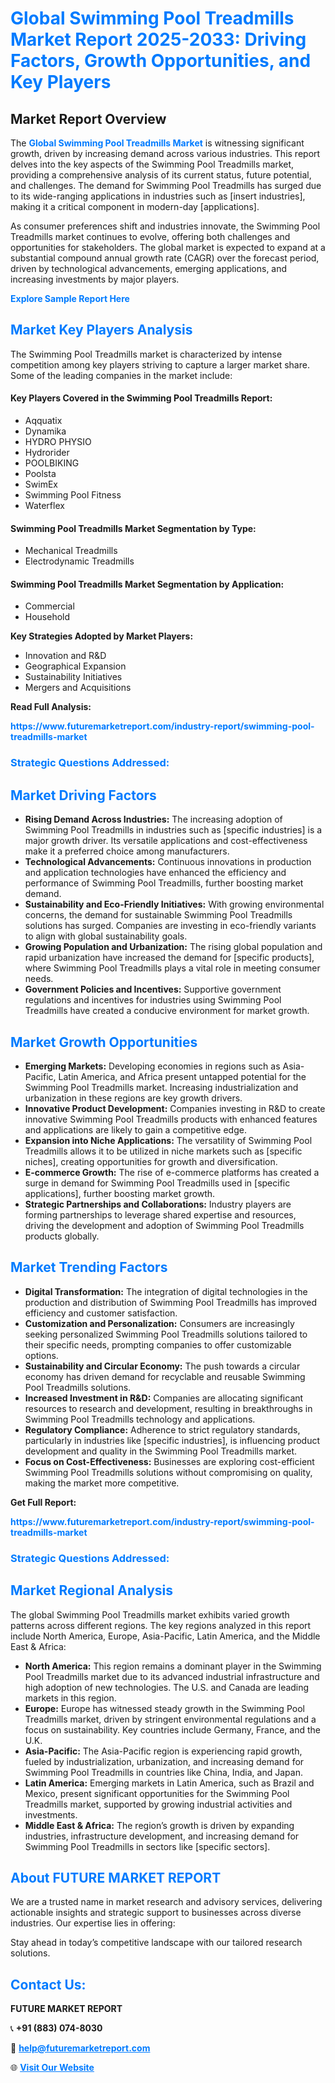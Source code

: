 <h1 style="color: #007BFF;">Global Swimming Pool Treadmills Market Report 2025-2033: Driving Factors, Growth Opportunities, and Key Players</h1>

<section id="overview">
<h2>Market Report Overview</h2>
<p>The <a href="https://www.futuremarketreport.com/industry-report/swimming-pool-treadmills-market" style="color: #007BFF; text-decoration: none;"><strong>Global Swimming Pool Treadmills Market</strong></a> is witnessing significant growth, driven by increasing demand across various industries. This report delves into the key aspects of the Swimming Pool Treadmills market, providing a comprehensive analysis of its current status, future potential, and challenges. The demand for Swimming Pool Treadmills has surged due to its wide-ranging applications in industries such as [insert industries], making it a critical component in modern-day [applications].</p>
<p>As consumer preferences shift and industries innovate, the Swimming Pool Treadmills market continues to evolve, offering both challenges and opportunities for stakeholders. The global market is expected to expand at a substantial compound annual growth rate (CAGR) over the forecast period, driven by technological advancements, emerging applications, and increasing investments by major players.</p>
</section>

<section id="overview">
<p><a href="https://www.futuremarketreport.com/request-sample/reportId=105746" style="color: #007BFF; text-decoration: none;"><strong>Explore Sample Report Here</strong></a></p>
</section>

<section id="key-players">
<h2 style="color: #007BFF;">Market Key Players Analysis</h2>
<p>The Swimming Pool Treadmills market is characterized by intense competition among key players striving to capture a larger market share. Some of the leading companies in the market include:</p>
<h4>Key Players Covered in the Swimming Pool Treadmills Report:</h4>
<ul><li>Aqquatix</li><li>Dynamika</li><li>HYDRO PHYSIO</li><li>Hydrorider</li><li>POOLBIKING</li><li>Poolsta</li><li>SwimEx</li><li>Swimming Pool Fitness</li><li>Waterflex</li></ul>
<h4>Swimming Pool Treadmills Market Segmentation by Type:</h4>
<ul><li>Mechanical Treadmills</li><li>Electrodynamic Treadmills</li></ul>

<h4>Swimming Pool Treadmills Market Segmentation by Application:</h4>
<ul><li>Commercial</li><li>Household</li></ul>
<p><strong>Key Strategies Adopted by Market Players:</strong></p>
<ul>
<li>Innovation and R&D</li>
<li>Geographical Expansion</li>
<li>Sustainability Initiatives</li>
<li>Mergers and Acquisitions</li>
</ul>
</section>

<section>
<p><strong>Read Full Analysis: </strong></p><a href="https://www.futuremarketreport.com/industry-report/swimming-pool-treadmills-market" style="color: #007BFF; text-decoration: none;"><strong>https://www.futuremarketreport.com/industry-report/swimming-pool-treadmills-market</strong></a>
<h3 style="color: #007BFF;">Strategic Questions Addressed:</h3>
</section>

<section id="driving-factors">
<h2 style="color: #007BFF;">Market Driving Factors</h2>
<ul>
<li><strong>Rising Demand Across Industries:</strong> The increasing adoption of Swimming Pool Treadmills in industries such as [specific industries] is a major growth driver. Its versatile applications and cost-effectiveness make it a preferred choice among manufacturers.</li>
<li><strong>Technological Advancements:</strong> Continuous innovations in production and application technologies have enhanced the efficiency and performance of Swimming Pool Treadmills, further boosting market demand.</li>
<li><strong>Sustainability and Eco-Friendly Initiatives:</strong> With growing environmental concerns, the demand for sustainable Swimming Pool Treadmills solutions has surged. Companies are investing in eco-friendly variants to align with global sustainability goals.</li>
<li><strong>Growing Population and Urbanization:</strong> The rising global population and rapid urbanization have increased the demand for [specific products], where Swimming Pool Treadmills plays a vital role in meeting consumer needs.</li>
<li><strong>Government Policies and Incentives:</strong> Supportive government regulations and incentives for industries using Swimming Pool Treadmills have created a conducive environment for market growth.</li>
</ul>
</section>

<section id="growth-opportunities">
<h2 style="color: #007BFF;">Market Growth Opportunities</h2>
<ul>
<li><strong>Emerging Markets:</strong> Developing economies in regions such as Asia-Pacific, Latin America, and Africa present untapped potential for the Swimming Pool Treadmills market. Increasing industrialization and urbanization in these regions are key growth drivers.</li>
<li><strong>Innovative Product Development:</strong> Companies investing in R&D to create innovative Swimming Pool Treadmills products with enhanced features and applications are likely to gain a competitive edge.</li>
<li><strong>Expansion into Niche Applications:</strong> The versatility of Swimming Pool Treadmills allows it to be utilized in niche markets such as [specific niches], creating opportunities for growth and diversification.</li>
<li><strong>E-commerce Growth:</strong> The rise of e-commerce platforms has created a surge in demand for Swimming Pool Treadmills used in [specific applications], further boosting market growth.</li>
<li><strong>Strategic Partnerships and Collaborations:</strong> Industry players are forming partnerships to leverage shared expertise and resources, driving the development and adoption of Swimming Pool Treadmills products globally.</li>
</ul>
</section>

<section id="trending-factors">
<h2 style="color: #007BFF;">Market Trending Factors</h2>
<ul>
<li><strong>Digital Transformation:</strong> The integration of digital technologies in the production and distribution of Swimming Pool Treadmills has improved efficiency and customer satisfaction.</li>
<li><strong>Customization and Personalization:</strong> Consumers are increasingly seeking personalized Swimming Pool Treadmills solutions tailored to their specific needs, prompting companies to offer customizable options.</li>
<li><strong>Sustainability and Circular Economy:</strong> The push towards a circular economy has driven demand for recyclable and reusable Swimming Pool Treadmills solutions.</li>
<li><strong>Increased Investment in R&D:</strong> Companies are allocating significant resources to research and development, resulting in breakthroughs in Swimming Pool Treadmills technology and applications.</li>
<li><strong>Regulatory Compliance:</strong> Adherence to strict regulatory standards, particularly in industries like [specific industries], is influencing product development and quality in the Swimming Pool Treadmills market.</li>
<li><strong>Focus on Cost-Effectiveness:</strong> Businesses are exploring cost-efficient Swimming Pool Treadmills solutions without compromising on quality, making the market more competitive.</li>
</ul>
</section>

<section>
<p><strong>Get Full Report: </strong></p><a href="https://www.futuremarketreport.com/industry-report/swimming-pool-treadmills-market" style="color: #007BFF; text-decoration: none;"><strong>https://www.futuremarketreport.com/industry-report/swimming-pool-treadmills-market</strong></a>
<h3 style="color: #007BFF;">Strategic Questions Addressed:</h3>
</section>


<section id="regional-analysis">
<h2 style="color: #007BFF;">Market Regional Analysis</h2>
<p>The global Swimming Pool Treadmills market exhibits varied growth patterns across different regions. The key regions analyzed in this report include North America, Europe, Asia-Pacific, Latin America, and the Middle East & Africa:</p>
<ul>
<li><strong>North America:</strong> This region remains a dominant player in the Swimming Pool Treadmills market due to its advanced industrial infrastructure and high adoption of new technologies. The U.S. and Canada are leading markets in this region.</li>
<li><strong>Europe:</strong> Europe has witnessed steady growth in the Swimming Pool Treadmills market, driven by stringent environmental regulations and a focus on sustainability. Key countries include Germany, France, and the U.K.</li>
<li><strong>Asia-Pacific:</strong> The Asia-Pacific region is experiencing rapid growth, fueled by industrialization, urbanization, and increasing demand for Swimming Pool Treadmills in countries like China, India, and Japan.</li>
<li><strong>Latin America:</strong> Emerging markets in Latin America, such as Brazil and Mexico, present significant opportunities for the Swimming Pool Treadmills market, supported by growing industrial activities and investments.</li>
<li><strong>Middle East & Africa:</strong> The region’s growth is driven by expanding industries, infrastructure development, and increasing demand for Swimming Pool Treadmills in sectors like [specific sectors].</li>
</ul>
</section>

<footer>
<h2 style="color: #007BFF;">About FUTURE MARKET REPORT</h2>
<p>We are a trusted name in market research and advisory services, delivering actionable insights and strategic support to businesses across diverse industries. Our expertise lies in offering:</p>

<p>Stay ahead in today’s competitive landscape with our tailored research solutions.</p>

<h2 style="color: #007BFF;">Contact Us:</h2>
<p><strong>FUTURE MARKET REPORT</strong></p>
<p>📞 <strong>+91 (883) 074-8030</strong></p>
<p>📧 <strong><a href="mailto:help@futuremarketreport.com" style="color: #007BFF;">help@futuremarketreport.com</a></strong></p>
<p>🌐 <strong><a href="https://www.futuremarketreport.com/" style="color: #007BFF;">Visit Our Website</a></strong></p>
</footer>
